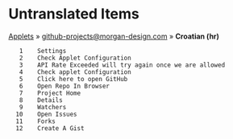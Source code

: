# Untranslated Items
[Applets](../../../README.md) &#187; [github-projects@morgan-design.com](../README.md) &#187; **Croatian (hr)**

       1	Settings
       2	Check Applet Configuration
       3	API Rate Exceeded will try again once we are allowed
       4	Check applet Configuration
       5	Click here to open GitHub
       6	Open Repo In Browser
       7	Project Home
       8	Details
       9	Watchers
      10	Open Issues
      11	Forks
      12	Create A Gist
